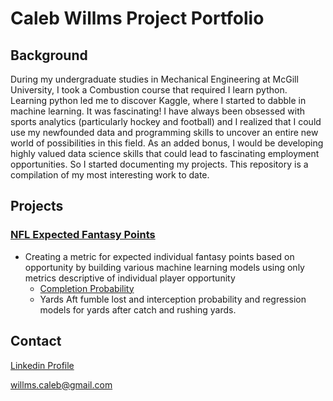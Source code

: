 # Caleb Willms Project Portfolio

## Background

During my undergraduate studies in Mechanical Engineering at McGill University, I took a Combustion course that required I learn python. Learning python led me to discover Kaggle, where I started to dabble in machine learning. It was fascinating! I have always been obsessed with sports analytics (particularly hockey and football) and I realized that I could use my newfounded data and programming skills to uncover an entire new world of possibilities in this field. As an added bonus, I would be developing highly valued data science skills that could lead to fascinating employment opportunities. So I started documenting my projects. This repository is a compilation of my most interesting work to date.

## Projects

### [NFL Expected Fantasy Points](https://github.com/willmscaleb/Personal-Data-Projects/tree/main/NFL%20Expected%20Fantasy%20Points)
* Creating a metric for expected individual fantasy points based on opportunity by building various machine learning models using only metrics descriptive of individual player opportunity
    * [Completion Probability]()
    * Yards Aft fumble lost and interception probability and regression models for yards after catch and rushing yards.

## Contact
[Linkedin Profile](https://www.linkedin.com/in/calebwillms/)

willms.caleb@gmail.com


